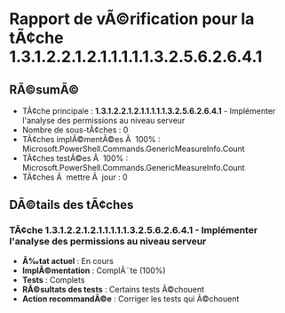 ﻿# Rapport de vÃ©rification pour la tÃ¢che 1.3.1.2.2.1.2.1.1.1.1.1.3.2.5.6.2.6.4.1

## RÃ©sumÃ©

- TÃ¢che principale : **1.3.1.2.2.1.2.1.1.1.1.1.3.2.5.6.2.6.4.1** - Implémenter l'analyse des permissions au niveau serveur
- Nombre de sous-tÃ¢ches : 0
- TÃ¢ches implÃ©mentÃ©es Ã  100% : Microsoft.PowerShell.Commands.GenericMeasureInfo.Count
- TÃ¢ches testÃ©es Ã  100% : Microsoft.PowerShell.Commands.GenericMeasureInfo.Count
- TÃ¢ches Ã  mettre Ã  jour : 0

## DÃ©tails des tÃ¢ches

### TÃ¢che 1.3.1.2.2.1.2.1.1.1.1.1.3.2.5.6.2.6.4.1 - Implémenter l'analyse des permissions au niveau serveur

- **Ã‰tat actuel** : En cours
- **ImplÃ©mentation** : ComplÃ¨te (100%)
- **Tests** : Complets
- **RÃ©sultats des tests** : Certains tests Ã©chouent
- **Action recommandÃ©e** : Corriger les tests qui Ã©chouent

